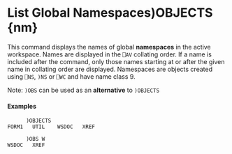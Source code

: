 




<h1 class="heading"><span class="name">List Global Namespaces</span><span class="command">)OBJECTS {nm}</span></h1>

This command displays the names of global **namespaces** in the active workspace.  Names are displayed in the `⎕AV` collating order.  If a name is included after the command, only those names starting at or after the given name in collating order are displayed.  Namespaces are objects created using `⎕NS`, `)NS` or `⎕WC` and have name class 9.


Note:  `)OBS` can be used as an **alternative** to `)OBJECTS`

#### Examples
```apl
      )OBJECTS
FORM1   UTIL    WSDOC   XREF

      )OBS W
WSDOC   XREF

```



